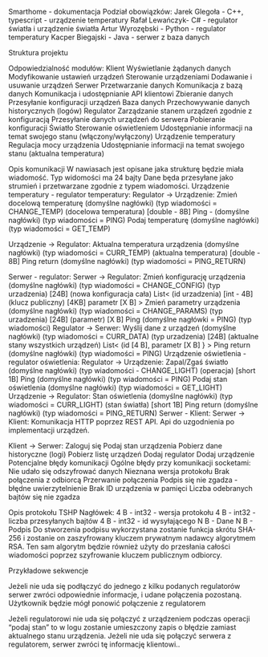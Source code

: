 Smarthome - dokumentacja
Podział obowiązków:
Jarek Glegoła - C++, typescript - urządzenie temperatury
Rafał Lewańczyk- C# - regulator światła i urządzenie światła
Artur Wyrozębski - Python - regulator temperatury
Kacper Biegajski - Java - serwer z baza danych

Struktura projektu




Odpowiedzialność modułów:
Klient 
Wyświetlanie żądanych danych
Modyfikowanie ustawień urządzeń
Sterowanie urządzeniami
Dodawanie i usuwanie urządzeń
Serwer 
Przetwarzanie danych
Komunikacja z bazą danych
Komunikacja i udostępnianie API klientowi
Zbieranie danych 
Przesyłanie konfiguracji urządzeń
Baza danych
Przechowywanie danych historycznych (logów)
Regulator
Zarządzanie stanem urządzeń zgodnie z konfiguracją
Przesyłanie danych urządzeń do serwera 
Pobieranie konfiguracji
Światło
Sterowanie oświetleniem
Udostępnianie informacji na temat swojego stanu (włączony/wyłączony)
Urządzenie temperatury
Regulacja mocy urządzenia
Udostępnianie informacji na temat swojego stanu (aktualna temperatura)


Opis komunikacji
W nawiasach jest opisane jaka strukturę będzie miała wiadomość.
Typ widomości ma 24 bajty
Dane będa przesyłane jako strumień i przetwarzane zgodnie z typem wiadomości.
Urządzenie temperatury - regulator temperatury:
Regulator -> Urządzenie:
Zmień docelową temperaturę 
(domyślne nagłówki) (typ wiadomości = CHANGE_TEMP) (docelowa temperatura) [double - 8B]
Ping - (domyślne nagłówki) (typ wiadomości = PING) 
Podaj temperaturę 
(domyślne nagłówki) (typ wiadomości = GET_TEMP)



Urządzenie -> Regulator:
Aktualna temperatura urządzenia 
(domyślne nagłówki) (typ wiadomości = CURR_TEMP) (aktualna temperatura) [double - 8B]
Ping return 
(domyślne nagłówki) (typ wiadomości = PING_RETURN) 

Serwer - regulator:
Serwer -> Regulator:
Zmień konfigurację urządzenia
(domyślne nagłówki) (typ wiadomości = CHANGE_CONFIG) (typ urzadzenia) [24B] (nowa konfiguracja cała) List< (id urzadzenia) [int - 4B] (klucz publiczny) [4KB] parametr [X B] >
Zmień parametry urządzenia
(domyślne nagłówki) (typ wiadomości = CHANGE_PARAMS) (typ urzadzenia) [24B] (parametr) [X B]
Ping 
(domyślne nagłówki = PING) (typ wiadomości)
Regulator -> Serwer:
Wyślij dane z urządzeń
(domyślne nagłówki) (typ wiadomości = CURR_DATA) (typ urzadzenia) [24B] (aktualne stany wszystkich urządzeń) List< (id [4 B], parametr [X B] } >
Ping return 
(domyślne nagłówki) (typ wiadomości = PING) 
Urządzenie oświetlenia - regulator oświetlenia:
Regulator -> Urządzenie: 
Zapal/Zgaś światło 
(domyślne nagłówki) (typ wiadomości - CHANGE_LIGHT) (operacja) [short 1B]
Ping 
(domyślne nagłówki) (typ wiadomości = PING)
Podaj stan oświetlenia
(domyślne nagłówki) (typ wiadomości = GET_LIGHT)
Urządzenie -> Regulator: 
Stan oświetlenia (domyślne nagłówki) (typ wiadomości = CURR_LIGHT) (stan światła) [short 1B]
Ping return (domyślne nagłówki) (typ wiadomości = PING_RETURN)
Serwer - Klient:
Serwer -> Klient:
Komunikacja HTTP poprzez REST API. Api do uzgodnienia po implementacji urządzeń.

Klient -> Serwer:
Zaloguj się
Podaj stan urządzenia
Pobierz dane historyczne (logi)
Pobierz listę urządzeń
Dodaj regulator
Dodaj urządzenie
Potencjalne błędy komunikacji
Ogólne błędy przy komunikacji socketami:
Nie udało się odszyfrować danych
Nieznana wersja protokołu
Brak połączenia  z odbiorcą
Przerwanie połączenia
Podpis się nie zgadza - błędne uwierzytelnienie
Brak ID urządzenia w pamięci 
Liczba odebranych bajtów się nie zgadza


Opis protokołu TSHP
Nagłówek:
4 B - int32 - wersja protokołu
4 B - int32 - liczba przesyłanych bajtów
4 B - int32 - id wysyłającego
N B - Dane
N B - Podpis
Do stworzenia podpisu wykorzystana zostanie funkcja skrótu SHA-256 i zostanie on zaszyfrowany kluczem prywatnym nadawcy algorytmem RSA. Ten sam algorytm będzie również użyty do przesłania całości wiadomości poprzez szyfrowanie kluczem publicznym odbiorcy.






Przykładowe sekwencje

Jeżeli nie uda się podłączyć do jednego z kilku podanych regulatorów serwer zwróci odpowiednie informacje, i udane połączenia pozostaną. Użytkownik będzie mógł ponowić połączenie z regulatorem

Jeżeli regulatorowi nie uda się połączyć z urządzeniem podczas operacji “podaj stan” to w logu zostanie umieszczony zapis o błędzie zamiast aktualnego stanu urządzenia. 
Jeżeli nie uda się połączyć serwera z regulatorem, serwer zwróci tę informację klientowi..


